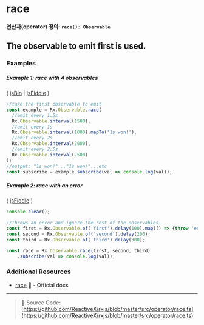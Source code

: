 # race
#### 연산자(operator) 정의: `race(): Observable`

## The observable to emit first is used. 


### Examples

##### Example 1: race with 4 observables

( [jsBin](http://jsbin.com/goqiwobeno/1/edit?js,console) | [jsFiddle](https://jsfiddle.net/btroncone/8jcmb1ec/) )

```js
//take the first observable to emit
const example = Rx.Observable.race(
  //emit every 1.5s
  Rx.Observable.interval(1500),
  //emit every 1s
  Rx.Observable.interval(1000).mapTo('1s won!'),
  //emit every 2s
  Rx.Observable.interval(2000),
  //emit every 2.5s
  Rx.Observable.interval(2500)
);
//output: "1s won!"..."1s won!"...etc
const subscribe = example.subscribe(val => console.log(val));
```

##### Example 2: race with an error

( [jsFiddle](https://jsfiddle.net/gbeL4t55/2/) )

```js
console.clear();

//Throws an error and ignore the rest of the observables.
const first = Rx.Observable.of('first').delay(100).map(() => {throw 'error'});
const second = Rx.Observable.of('second').delay(200);
const third = Rx.Observable.of('third').delay(300);

const race = Rx.Observable.race(first, second, third)
	.subscribe(val => console.log(val));
```

### Additional Resources
* [race](http://reactivex.io/rxjs/class/es6/Observable.js~Observable.html#instance-method-race) :newspaper: - Official docs

---
> :file_folder: Source Code:  [https://github.com/ReactiveX/rxjs/blob/master/src/operator/race.ts](https://github.com/ReactiveX/rxjs/blob/master/src/operator/race.ts)
